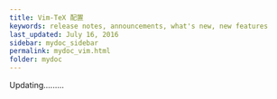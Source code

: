 ```yaml
---
title: Vim-TeX 配置
keywords: release notes, announcements, what's new, new features
last_updated: July 16, 2016
sidebar: mydoc_sidebar
permalink: mydoc_vim.html
folder: mydoc
---
```




Updating.........